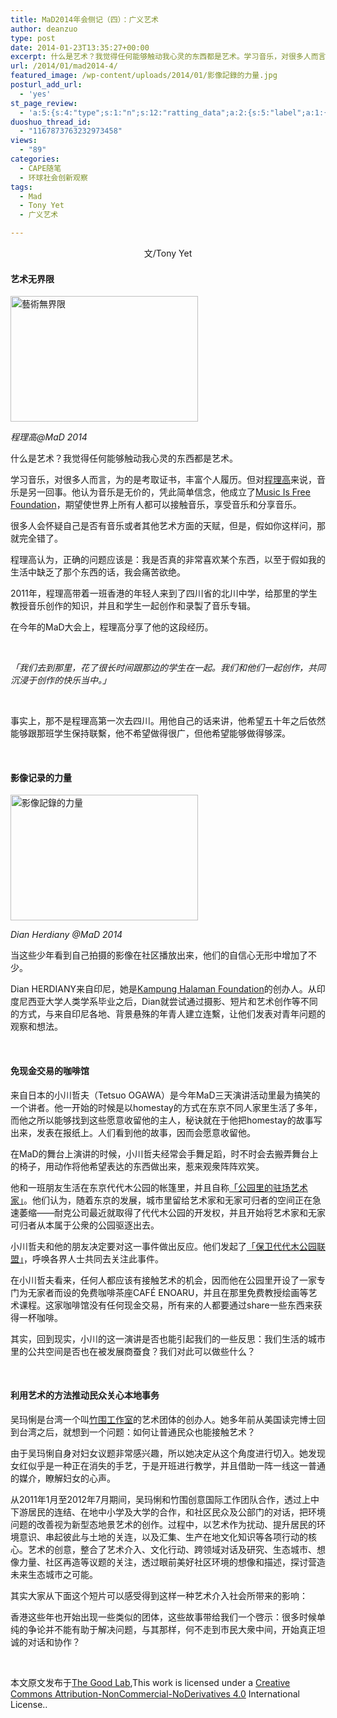 ```yaml
---
title: MaD2014年会侧记（四）：广义艺术
author: deanzuo
type: post
date: 2014-01-23T13:35:27+00:00
excerpt: 什么是艺术？我觉得任何能够触动我心灵的东西都是艺术。学习音乐，对很多人而言，为的是考取证书，丰富个人履历。但对程理高来说，音乐是另一回事。他认为音乐是无价的，凭此简单信念，他成立了Music Is Free Foundation，期望使世界上所有人都可以接触音乐，享受音乐和分享音乐。
url: /2014/01/mad2014-4/
featured_image: /wp-content/uploads/2014/01/影像記錄的力量.jpg
posturl_add_url:
  - 'yes'
st_page_review:
  - 'a:5:{s:4:"type";s:1:"n";s:12:"ratting_data";a:2:{s:5:"label";a:1:{i:0;s:0:"";}s:5:"score";a:1:{i:0;s:1:"0";}}s:7:"postion";s:2:"tl";s:5:"title";s:0:"";s:11:"score_label";s:0:"";}'
duoshuo_thread_id:
  - "1167873763232973458"
views:
  - "89"
categories:
  - CAPE随笔
  - 环球社会创新观察
tags:
  - Mad
  - Tony Yet
  - 广义艺术

---
```

<p align="center">
  <span style="line-height: 1.5em;">文/Tony Yet</span>
</p>

#### **艺术无界限**

[<img class="alignnone size-medium wp-image-8228" alt="藝術無界限" src="http://hicape.com/wp-content/uploads/2014/01/藝術無界限-300x201.jpg" width="300" height="201" srcset="http://hicape.com/wp-content/uploads/2014/01/藝術無界限-300x201.jpg 300w, http://hicape.com/wp-content/uploads/2014/01/藝術無界限.jpg 500w" sizes="(max-width: 300px) 100vw, 300px" />][1]

_程理高@MaD 2014_

什么是艺术？我觉得任何能够触动我心灵的东西都是艺术。

学习音乐，对很多人而言，为的是考取证书，丰富个人履历。但对<a href="http://www.adriantsing.blogspot.hk/" target="_blank">程理高</a>来说，音乐是另一回事。他认为音乐是无价的，凭此简单信念，他成立了<a href="http://www.miff.hk/" target="_blank">Music Is Free Foundation</a>，期望使世界上所有人都可以接触音乐，享受音乐和分享音乐。

很多人会怀疑自己是否有音乐或者其他艺术方面的天赋，但是，假如你这样问，那就完全错了。

程理高认为，正确的问题应该是：我是否真的非常喜欢某个东西，以至于假如我的生活中缺乏了那个东西的话，我会痛苦欲绝。

2011年，程理高带着一班香港的年轻人来到了四川省的北川中学，给那里的学生教授音乐创作的知识，并且和学生一起创作和录製了音乐专辑。

在今年的MaD大会上，程理高分享了他的这段经历。

&nbsp;

_「我们去到那里，花了很长时间跟那边的学生在一起。我们和他们一起创作，共同沉浸于创作的快乐当中。」_

&nbsp;

事实上，那不是程理高第一次去四川。用他自己的话来讲，他希望五十年之后依然能够跟那班学生保持联繫，他不希望做得很广，但他希望能够做得够深。

&nbsp;

#### **影像记录的力量**

[<img class="alignnone size-medium wp-image-8237" alt="影像記錄的力量" src="http://hicape.com/wp-content/uploads/2014/01/影像記錄的力量-300x201.jpg" width="300" height="201" srcset="http://hicape.com/wp-content/uploads/2014/01/影像記錄的力量-300x201.jpg 300w, http://hicape.com/wp-content/uploads/2014/01/影像記錄的力量.jpg 500w" sizes="(max-width: 300px) 100vw, 300px" />][2]

_Dian Herdiany @MaD 2014_

当这些少年看到自己拍摄的影像在社区播放出来，他们的自信心无形中增加了不少。

Dian HERDIANY来自印尼，她是[Kampung Halaman Foundation][3]的创办人。从印度尼西亚大学人类学系毕业之后，Dian就尝试通过摄影、短片和艺术创作等不同的方式，与来自印尼各地、背景悬殊的年青人建立连繫，让他们发表对青年问题的观察和想法。



&nbsp;

#### **免现金交易的咖啡馆**

来自日本的小川哲夫（Tetsuo OGAWA）是今年MaD三天演讲活动里最为搞笑的一个讲者。他一开始的时候是以homestay的方式在东京不同人家里生活了多年，而他之所以能够找到这些愿意收留他的主人，秘诀就在于他把homestay的故事写出来，发表在报纸上。人们看到他的故事，因而会愿意收留他。

在MaD的舞台上演讲的时候，小川哲夫经常会手舞足蹈，时不时会去搬弄舞台上的椅子，用动作将他希望表达的东西做出来，惹来观衆阵阵欢笑。

他和一班朋友生活在东京代代木公园的帐篷里，并且自称[<span>「公园里的驻场艺术家」</span>][4]。他们认为，随着东京的发展，城市里留给艺术家和无家可归者的空间正在急速萎缩——耐克公司最近就取得了代代木公园的开发权，并且开始将艺术家和无家可归者从本属于公衆的公园驱逐出去。

小川哲夫和他的朋友决定要对这一事件做出反应。他们发起了[<span>「保卫代代木公园联盟」</span>][5]，呼唤各界人士共同去关注此事件。

在小川哲夫看来，任何人都应该有接触艺术的机会，因而他在公园里开设了一家专门为无家者而设的免费咖啡茶座CAFÉ ENOARU，并且在那里免费教授绘画等艺术课程。这家咖啡馆没有任何现金交易，所有来的人都要通过share一些东西来获得一杯咖啡。

其实，回到现实，小川的这一演讲是否也能引起我们的一些反思：我们生活的城市里的公共空间是否也在被发展商蚕食？我们对此可以做些什么？

&nbsp;

#### **利用艺术的方法推动民众关心本地事务**

吴玛悧是台湾一个叫[<span>竹围工作室</span>][6]的艺术团体的创办人。她多年前从美国读完博士回到台湾之后，就想到一个问题：如何让普通民众也能接触艺术？

由于吴玛悧自身对妇女议题非常感兴趣，所以她决定从这个角度进行切入。她发现女红似乎是一种正在消失的手艺，于是开班进行教学，并且借助一阵一线这一普通的媒介，瞭解妇女的心声。

从2011年1月至2012年7月期间，吴玛悧和竹围创意国际工作团队合作，透过­上中下游居民的连结、在地中小学及大学的合作，和社区民众及公部门的对话，把环境问题­的改善视为新型态地景艺术的创作。过程中，以艺术作为扰动、提升居民的环境意识、串起­彼此与土地的关连，以及汇集、生产在地文化知识等各项行动的核心。艺术的创意，整合了­艺术介入、文化行动、跨领域对话及研究、生态城市、想像力量、社区再造等议题的关注，­透过眼前美好社区环境的想像和描述，探讨营造未来生态城市之可能。

其实大家从下面这个短片可以感受得到这样一种艺术介入社会所带来的影响：  


香港这些年也开始出现一些类似的团体，这些故事带给我们一个啓示：很多时候单纯的争论并不能有助于解决问题，与其那样，何不走到市民大衆中间，开始真正坦诚的对话和协作？

&nbsp;

本文原文发布于<a href="http://goodlabhk.tumblr.com/post/73501192028/mad-2014" target="_blank">The Good Lab</a>,This work is licensed under a <a href="http://creativecommons.org/licenses/by-nc-nd/4.0/" target="_blank">Creative Commons Attribution-NonCommercial-NoDerivati​​ves 4.0</a> International License..

 [1]: http://hicape.com/wp-content/uploads/2014/01/藝術無界限.jpg
 [2]: http://hicape.com/wp-content/uploads/2014/01/影像記錄的力量.jpg
 [3]: http://www.kampunghalaman.org/
 [4]: http://airmiyashitapark.info/wordpress/
 [5]: http://minnanokouenn.blogspot.hk/
 [6]: http://bambooculture.com/